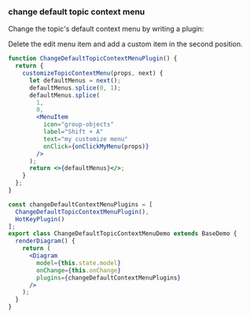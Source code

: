 ### change default topic context menu

Change the topic's default context menu by writing a plugin:

Delete the edit menu item and add a custom item in the second position.

```jsx
function ChangeDefaultTopicContextMenuPlugin() {
  return {
    customizeTopicContextMenu(props, next) {
      let defaultMenus = next();
      defaultMenus.splice(0, 1);
      defaultMenus.splice(
        1,
        0,
        <MenuItem
          icon="group-objects"
          label="Shift + A"
          text="my customize menu"
          onClick={onClickMyMenu(props)}
        />
      );
      return <>{defaultMenus}</>;
    }
  };
}

const changeDefaultContextMenuPlugins = [
  ChangeDefaultTopicContextMenuPlugin(),
  HotKeyPlugin()
];
export class ChangeDefaultTopicContextMenuDemo extends BaseDemo {
  renderDiagram() {
    return (
      <Diagram
        model={this.state.model}
        onChange={this.onChange}
        plugins={changeDefaultContextMenuPlugins}
      />
    );
  }
}
```